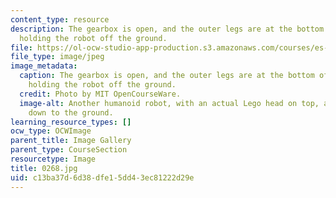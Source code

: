 ```yaml
---
content_type: resource
description: The gearbox is open, and the outer legs are at the bottom of their cycle,
  holding the robot off the ground.
file: https://ol-ocw-studio-app-production.s3.amazonaws.com/courses/es-293-lego-robotics-spring-2007/c13ba37d6d38dfe15dd43ec81222d29e_0268.jpg
file_type: image/jpeg
image_metadata:
  caption: The gearbox is open, and the outer legs are at the bottom of their cycle,
    holding the robot off the ground.
  credit: Photo by MIT OpenCourseWare.
  image-alt: Another humanoid robot, with an actual Lego head on top, and arms extending
    down to the ground.
learning_resource_types: []
ocw_type: OCWImage
parent_title: Image Gallery
parent_type: CourseSection
resourcetype: Image
title: 0268.jpg
uid: c13ba37d-6d38-dfe1-5dd4-3ec81222d29e
---
```

